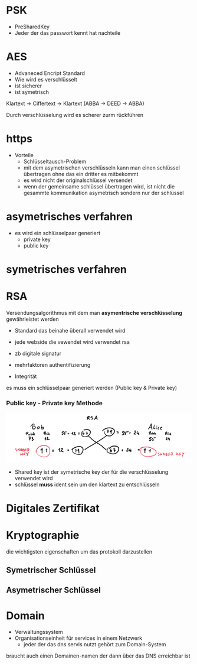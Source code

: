 # PSK
- PreSharedKey
- Jeder der das passwort kennt hat nachteile

# AES
- Advaneced Encript Standard
- Wie wird es verschlüsselt
- ist sicherer
- ist symetrisch


Klartext -> Ciffertext -> Klartext
(ABBA -> DEED -> ABBA)

Durch verschlüsselung wird es scherer zurm rückführen

# https
- Vorteile
  - Schlüsseltausch-Problem
  - mit dem asymetrischen verschlüsseln kann man einen schlüssel übertragen ohne das ein dritter es mitbekommt
  - es wird nicht der originalschlüssel versendet
  - wenn der gemeinsame schlüssel übertragen wird, ist nicht die gesammte kommunikation asymetrisch sondern nur der schlüssel

# asymetrisches verfahren
- es wird ein schlüsselpaar generiert
  - private key
  - public key

# symetrisches verfahren

# RSA
Versendungsalgorithmus mit dem man **asymentrische verschlüsselung** gewährleistet werden
- Standard das beinahe überall verwendet wird
- jede webside die vewendet wird verwendet rsa
- zb digitale signatur
- mehrfaktoren authentifizierung

- Integrität

es muss ein schlüsselpaar generiert werden (Public key & Private key)

### Public key - Private key Methode
![Shared-key-ermitteln](img/SharedKey-Ermitteln.png)

- Shared key ist der symetrische key der für die verschlüsselung verwendet wird
- schlüssel **muss** ident sein um den klartext zu entschlüsseln

# Digitales Zertifikat

# Kryptographie
die wichtigsten eigenschaften um das protokoll darzustellen
## Symetrischer Schlüssel
## Asymetrischer Schlüssel






# Domain
- Verwaltungssystem
- Organisationseinheit für services in einem Netzwerk
  - jeder der das dns servis nutzt gehört zum Domain-System

braucht auch einen Domainen-namen der dann über das DNS erreichbar ist